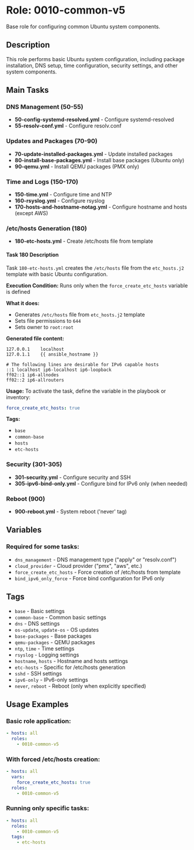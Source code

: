 # Role: 0010-common-v5

Base role for configuring common Ubuntu system components.

## Description

This role performs basic Ubuntu system configuration, including package installation, DNS setup, time configuration, security settings, and other system components.

## Main Tasks

### DNS Management (50-55)
- **50-config-systemd-resolved.yml** - Configure systemd-resolved
- **55-resolv-conf.yml** - Configure resolv.conf

### Updates and Packages (70-90)
- **70-update-installed-packages.yml** - Update installed packages
- **80-install-base-packages.yml** - Install base packages (Ubuntu only)
- **90-qemu.yml** - Install QEMU packages (PMX only)

### Time and Logs (150-170)
- **150-time.yml** - Configure time and NTP
- **160-rsyslog.yml** - Configure rsyslog
- **170-hosts-and-hostname-notag.yml** - Configure hostname and hosts (except AWS)

### /etc/hosts Generation (180)
- **180-etc-hosts.yml** - Create /etc/hosts file from template

#### Task 180 Description

Task `180-etc-hosts.yml` creates the `/etc/hosts` file from the `etc_hosts.j2` template with basic Ubuntu configuration.

**Execution Condition:** Runs only when the `force_create_etc_hosts` variable is defined

**What it does:**
- Generates `/etc/hosts` file from `etc_hosts.j2` template
- Sets file permissions to `644`
- Sets owner to `root:root`

**Generated file content:**
```
127.0.0.1    localhost
127.0.1.1    {{ ansible_hostname }}

# The following lines are desirable for IPv6 capable hosts
::1 localhost ip6-localhost ip6-loopback
ff02::1 ip6-allnodes
ff02::2 ip6-allrouters
```

**Usage:**
To activate the task, define the variable in the playbook or inventory:
```yaml
force_create_etc_hosts: true
```

**Tags:**
- `base`
- `common-base`
- `hosts`
- `etc-hosts`

### Security (301-305)
- **301-security.yml** - Configure security and SSH
- **305-ipv6-bind-only.yml** - Configure bind for IPv6 only (when needed)

### Reboot (900)
- **900-reboot.yml** - System reboot ('never' tag)

## Variables

### Required for some tasks:
- `dns_management` - DNS management type ("apply" or "resolv.conf")
- `cloud_provider` - Cloud provider ("pmx", "aws", etc.)
- `force_create_etc_hosts` - Force creation of /etc/hosts from template
- `bind_ipv6_only_force` - Force bind configuration for IPv6 only

## Tags

- `base` - Basic settings
- `common-base` - Common basic settings
- `dns` - DNS settings
- `os-update`, `update-os` - OS updates
- `base-packages` - Base packages
- `qemu-packages` - QEMU packages
- `ntp`, `time` - Time settings
- `rsyslog` - Logging settings
- `hostname`, `hosts` - Hostname and hosts settings
- `etc-hosts` - Specific for /etc/hosts generation
- `sshd` - SSH settings
- `ipv6-only` - IPv6-only settings
- `never`, `reboot` - Reboot (only when explicitly specified)

## Usage Examples

### Basic role application:
```yaml
- hosts: all
  roles:
    - 0010-common-v5
```

### With forced /etc/hosts creation:
```yaml
- hosts: all
  vars:
    force_create_etc_hosts: true
  roles:
    - 0010-common-v5
```

### Running only specific tasks:
```yaml
- hosts: all
  roles:
    - 0010-common-v5
  tags:
    - etc-hosts
```
